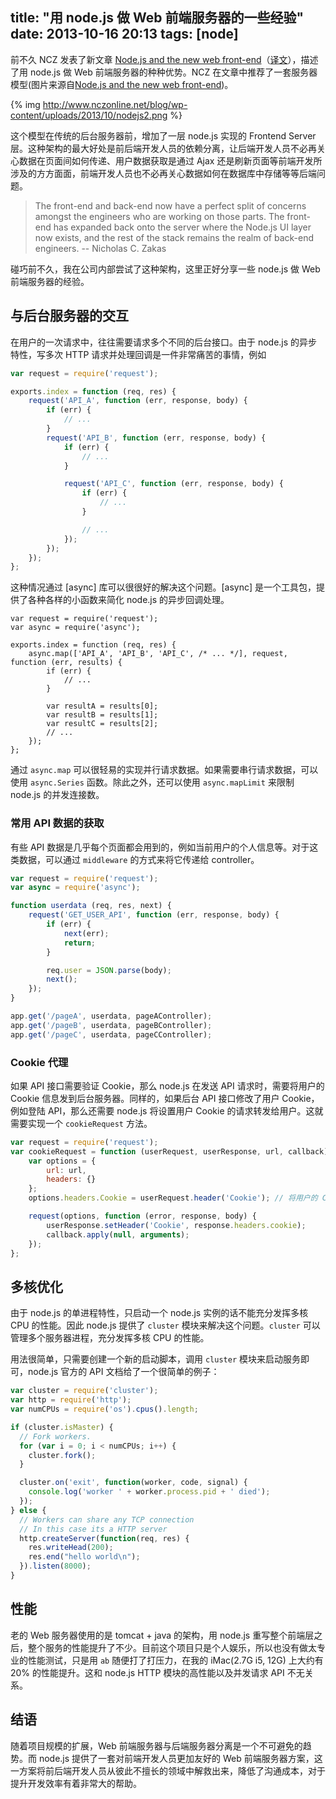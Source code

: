 title: "用 node.js 做 Web 前端服务器的一些经验"
date: 2013-10-16 20:13
tags: [node]
---

前不久 NCZ 发表了新文章 [Node.js and the new web front-end]（[译文]），描述了用 node.js 做 Web 前端服务器的种种优势。NCZ 在文章中推荐了一套服务器模型(图片来源自[Node.js and the new web front-end])。

<!-- more -->

{% img http://www.nczonline.net/blog/wp-content/uploads/2013/10/nodejs2.png %}

这个模型在传统的后台服务器前，增加了一层 node.js 实现的 Frontend Server 层。这种架构的最大好处是前后端开发人员的依赖分离，让后端开发人员不必再关心数据在页面间如何传递、用户数据获取是通过 Ajax 还是刷新页面等前端开发所涉及的方方面面，前端开发人员也不必再关心数据如何在数据库中存储等等后端问题。

> The front-end and back-end now have a perfect split of concerns amongst the engineers who are working on those parts. The front-end has expanded back onto the server where the Node.js UI layer now exists, and the rest of the stack remains the realm of back-end engineers. -- Nicholas C. Zakas

碰巧前不久，我在公司内部尝试了这种架构，这里正好分享一些 node.js 做 Web 前端服务器的经验。

## 与后台服务器的交互

在用户的一次请求中，往往需要请求多个不同的后台接口。由于 node.js 的异步特性，写多次 HTTP 请求并处理回调是一件非常痛苦的事情，例如

```javascript
var request = require('request');

exports.index = function (req, res) {
    request('API_A', function (err, response, body) {
        if (err) {
            // ...
        }
        request('API_B', function (err, response, body) {
            if (err) {
                // ...
            }

            request('API_C', function (err, response, body) {
                if (err) {
                    // ...
                }

                // ...
            });
        });
    });
};
```

这种情况通过 [async] 库可以很很好的解决这个问题。[async] 是一个工具包，提供了各种各样的小函数来简化 node.js 的异步回调处理。

```
var request = require('request');
var async = require('async');

exports.index = function (req, res) {
    async.map(['API_A', 'API_B', 'API_C', /* ... */], request, function (err, results) {
        if (err) {
            // ...
        }

        var resultA = results[0];
        var resultB = results[1];
        var resultC = results[2];
        // ...
    });
};
```

通过 `async.map` 可以很轻易的实现并行请求数据。如果需要串行请求数据，可以使用 `async.Series` 函数。除此之外，还可以使用 `async.mapLimit` 来限制 node.js 的并发连接数。

### 常用 API 数据的获取

有些 API 数据是几乎每个页面都会用到的，例如当前用户的个人信息等。对于这类数据，可以通过 `middleware` 的方式来将它传递给 controller。

```javascript
var request = require('request');
var async = require('async');

function userdata (req, res, next) {
    request('GET_USER_API', function (err, response, body) {
        if (err) {
            next(err);
            return;
        }

        req.user = JSON.parse(body);
        next();
    });
}

app.get('/pageA', userdata, pageAController);
app.get('/pageB', userdata, pageBController);
app.get('/pageC', userdata, pageCController);
```

### Cookie 代理

如果 API 接口需要验证 Cookie，那么 node.js 在发送 API 请求时，需要将用户的 Cookie 信息发到后台服务器。同样的，如果后台 API 接口修改了用户 Cookie，例如登陆 API，那么还需要 node.js 将设置用户 Cookie 的请求转发给用户。这就需要实现一个 `cookieRequest` 方法。

```javascript
var request = require('request');
var cookieRequest = function (userRequest, userResponse, url, callback) {
    var options = {
        url: url,
        headers: {}
    };
    options.headers.Cookie = userRequest.header('Cookie'); // 将用户的 Cookie 传递给后台服务器

    request(options, function (error, response, body) {
        userResponse.setHeader('Cookie', response.headers.cookie);
        callback.apply(null, arguments);
    });
};

```

## 多核优化

由于 node.js 的单进程特性，只启动一个 node.js 实例的话不能充分发挥多核 CPU 的性能。因此 node.js 提供了 `cluster` 模块来解决这个问题。`cluster` 可以管理多个服务器进程，充分发挥多核 CPU 的性能。

用法很简单，只需要创建一个新的启动脚本，调用 `cluster` 模块来启动服务即可，node.js 官方的 API 文档给了一个很简单的例子：

```javascript
var cluster = require('cluster');
var http = require('http');
var numCPUs = require('os').cpus().length;

if (cluster.isMaster) {
  // Fork workers.
  for (var i = 0; i < numCPUs; i++) {
    cluster.fork();
  }

  cluster.on('exit', function(worker, code, signal) {
    console.log('worker ' + worker.process.pid + ' died');
  });
} else {
  // Workers can share any TCP connection
  // In this case its a HTTP server
  http.createServer(function(req, res) {
    res.writeHead(200);
    res.end("hello world\n");
  }).listen(8000);
}
```

## 性能

老的 Web 服务器使用的是 tomcat + java 的架构，用 node.js 重写整个前端层之后，整个服务的性能提升了不少。目前这个项目只是个人娱乐，所以也没有做太专业的性能测试，只是用 `ab` 随便打了打压力，在我的 iMac(2.7G i5, 12G) 上大约有 20% 的性能提升。这和 node.js HTTP 模块的高性能以及并发请求 API 不无关系。

## 结语

随着项目规模的扩展，Web 前端服务器与后端服务器分离是一个不可避免的趋势。而 node.js 提供了一套对前端开发人员更加友好的 Web 前端服务器方案，这一方案将前后端开发人员从彼此不擅长的领域中解救出来，降低了沟通成本，对于提升开发效率有着非常大的帮助。

[Node.js and the new web front-end]: http://www.nczonline.net/blog/2013/10/07/node-js-and-the-new-web-front-end/
[译文]: http://www.silverna.org/blog/?p=297
